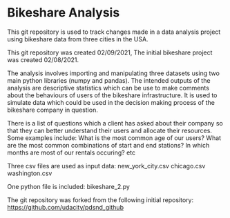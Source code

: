 # Bikeshare Analysis
This git repository is used to track changes made in a data analysis project using bikeshare data from three cities in the USA.

This git repository was created 02/09/2021, The initial bikeshare project was created 02/08/2021.

The analysis involves importing and manipulating three datasets using two main python libraries (numpy and pandas).
The intended outputs of the analysis are descriptive statistics which can be use to make comments about the behaviours of users of the bikeshare infrastructure. It is used to simulate data which could be used in the decision making process of the bikeshare company in question.

There is a list of questions which a client has asked about their company so that they can better understand their users and allocate their resources. Some examples include:
What is the most common age of our users?
What are the most common combinations of start and end stations?
In which months are most of our rentals occuring?
etc

Three csv files are used as input data:
new_york_city.csv
chicago.csv
washington.csv

One python file is included:
bikeshare_2.py

The git repository was forked from the following initial repository:
https://github.com/udacity/pdsnd_github
